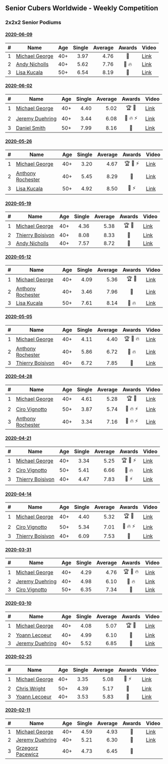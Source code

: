 ## Senior Cubers Worldwide - Weekly Competition
### 2x2x2 Senior Podiums
#### [2020-06-09](results/2020-06-09.md)

| # | Name | Age | Single | Average | Awards | Video |
| :--: | -- | :--: | --: | --: | :--: | -- |
| 1 | [Michael George](../persons/michael_george.md) | 40+ | 3.97 | 4.76 | 🥇 | [Link](https://www.facebook.com/michael.george.545/videos/10213779804129654/) |
| 2 | [Andy Nicholls](../persons/andy_nicholls.md) | 40+ | 5.62 | 7.76 | 🥈 🔥 | [Link](https://www.facebook.com/events/903549840109576/permalink/904307953367098/) |
| 3 | [Lisa Kucala](../persons/lisa_kucala.md) | 50+ | 6.54 | 8.19 | 🥉 | [Link](https://www.facebook.com/events/903549840109576/permalink/908242052973688/) |

#### [2020-06-02](results/2020-06-02.md)

| # | Name | Age | Single | Average | Awards | Video |
| :--: | -- | :--: | --: | --: | :--: | -- |
| 1 | [Michael George](../persons/michael_george.md) | 40+ | 4.40 | 5.02 | 🏆 🥇 | [Link](https://www.facebook.com/events/3373950429496747/permalink/3376936499198140/) |
| 2 | [Jeremy Duehring](../persons/jeremy_duehring.md) | 40+ | 3.44 | 6.08 | 🥈 🔥 ⚡ | [Link](https://www.facebook.com/events/3373950429496747/permalink/3374457722779351/) |
| 3 | [Daniel Smith](../persons/daniel_smith.md) | 50+ | 7.99 | 8.16 | 🥉 | [Link](https://www.facebook.com/events/3373950429496747/permalink/3381536338738156/) |

#### [2020-05-26](results/2020-05-26.md)

| # | Name | Age | Single | Average | Awards | Video |
| :--: | -- | :--: | --: | --: | :--: | -- |
| 1 | [Michael George](../persons/michael_george.md) | 40+ | 3.20 | 4.67 | 🏆 🥇 ⚡ | [Link](https://www.facebook.com/events/688407551989463/permalink/691880678308817/) |
| 2 | [Anthony Rochester](../persons/anthony_rochester.md) | 40+ | 5.45 | 8.29 | 🥈 | [Link](https://www.facebook.com/events/688407551989463/permalink/690197401810478/) |
| 3 | [Lisa Kucala](../persons/lisa_kucala.md) | 50+ | 4.92 | 8.50 | 🥉 ⚡ | [Link](https://www.facebook.com/events/688407551989463/permalink/691370505026501/) |

#### [2020-05-19](results/2020-05-19.md)

| # | Name | Age | Single | Average | Awards | Video |
| :--: | -- | :--: | --: | --: | :--: | -- |
| 1 | [Michael George](../persons/michael_george.md) | 40+ | 4.36 | 5.38 | 🏆 🥇 | [Link](https://www.facebook.com/events/1880761498725633/permalink/1881845941950522/) |
| 2 | [Thierry Boisivon](../persons/thierry_boisivon.md) | 40+ | 8.08 | 8.33 | 🥈 | [Link](https://www.facebook.com/events/1880761498725633/permalink/1885767488225034/) |
| 3 | [Andy Nicholls](../persons/andy_nicholls.md) | 40+ | 7.57 | 8.72 | 🥉 | [Link](https://www.facebook.com/events/1880761498725633/permalink/1884034971731619/) |

#### [2020-05-12](results/2020-05-12.md)

| # | Name | Age | Single | Average | Awards | Video |
| :--: | -- | :--: | --: | --: | :--: | -- |
| 1 | [Michael George](../persons/michael_george.md) | 40+ | 4.09 | 5.36 | 🏆 🥇 | [Link](https://www.facebook.com/events/546188069600739/permalink/550183102534569/) |
| 2 | [Anthony Rochester](../persons/anthony_rochester.md) | 40+ | 3.46 | 7.96 | 🥈 | [Link](https://www.facebook.com/events/546188069600739/permalink/549151575971055/) |
| 3 | [Lisa Kucala](../persons/lisa_kucala.md) | 50+ | 7.61 | 8.14 | 🥉 🔥 | [Link](https://www.facebook.com/events/546188069600739/permalink/547730619446484/) |

#### [2020-05-05](results/2020-05-05.md)

| # | Name | Age | Single | Average | Awards | Video |
| :--: | -- | :--: | --: | --: | :--: | -- |
| 1 | [Michael George](../persons/michael_george.md) | 40+ | 4.11 | 4.40 | 🏆 🥇 🔥 | [Link](https://www.facebook.com/events/3313106775587396/permalink/3315206338710773/) |
| 2 | [Anthony Rochester](../persons/anthony_rochester.md) | 40+ | 5.86 | 6.72 | 🥈 🔥 | [Link](https://www.facebook.com/events/3313106775587396/permalink/3313878432176897/) |
| 3 | [Thierry Boisivon](../persons/thierry_boisivon.md) | 40+ | 6.72 | 7.85 | 🥉 | [Link](https://www.facebook.com/events/3313106775587396/permalink/3314504292114311/) |

#### [2020-04-28](results/2020-04-28.md)

| # | Name | Age | Single | Average | Awards | Video |
| :--: | -- | :--: | --: | --: | :--: | -- |
| 1 | [Michael George](../persons/michael_george.md) | 40+ | 4.61 | 5.28 | 🏆 🥇 | [Link](https://www.facebook.com/events/535188653858103/permalink/535313977178904/) |
| 2 | [Ciro Vignotto](../persons/ciro_vignotto.md) | 50+ | 3.87 | 5.74 | 🥈 🔥 ⚡ | [Link](https://www.facebook.com/events/535188653858103/permalink/535791083797860/) |
| 3 | [Anthony Rochester](../persons/anthony_rochester.md) | 40+ | 3.34 | 7.16 | 🥉 🔥 ⚡ | [Link](https://www.facebook.com/events/535188653858103/permalink/535220337188268/) |

#### [2020-04-21](results/2020-04-21.md)

| # | Name | Age | Single | Average | Awards | Video |
| :--: | -- | :--: | --: | --: | :--: | -- |
| 1 | [Michael George](../persons/michael_george.md) | 40+ | 3.34 | 5.25 | 🏆 🥇 ⚡ | [Link](https://www.facebook.com/events/880278499062375/permalink/884150692008489/) |
| 2 | [Ciro Vignotto](../persons/ciro_vignotto.md) | 50+ | 5.41 | 6.66 | 🥈 🔥 | [Link](https://www.facebook.com/ciro.vignotto/videos/10221784485416955/) |
| 3 | [Thierry Boisivon](../persons/thierry_boisivon.md) | 40+ | 4.47 | 7.83 | 🥉 ⚡ | [Link](https://www.facebook.com/events/880278499062375/permalink/881984655558426/) |

#### [2020-04-14](results/2020-04-14.md)

| # | Name | Age | Single | Average | Awards | Video |
| :--: | -- | :--: | --: | --: | :--: | -- |
| 1 | [Michael George](../persons/michael_george.md) | 40+ | 4.40 | 5.32 | 🏆 🥇 | [Link](https://www.facebook.com/events/982619255468618/permalink/983676138696263/) |
| 2 | [Ciro Vignotto](../persons/ciro_vignotto.md) | 50+ | 5.34 | 7.01 | 🥈 🔥 ⚡ | [Link](https://www.facebook.com/events/982619255468618/permalink/983361152061095/) |
| 3 | [Thierry Boisivon](../persons/thierry_boisivon.md) | 40+ | 6.09 | 7.53 | 🥉 | [Link](https://www.facebook.com/events/982619255468618/permalink/986813878382489/) |

#### [2020-03-31](results/2020-03-31.md)

| # | Name | Age | Single | Average | Awards | Video |
| :--: | -- | :--: | --: | --: | :--: | -- |
| 1 | [Michael George](../persons/michael_george.md) | 40+ | 4.29 | 4.76 | 🏆 🥇 🔥 | [Link](https://www.facebook.com/events/637372103486119/permalink/637382556818407/) |
| 2 | [Jeremy Duehring](../persons/jeremy_duehring.md) | 40+ | 4.98 | 6.10 | 🥈 🔥 | [Link](https://www.facebook.com/events/637372103486119/permalink/638302930059703/) |
| 3 | [Ciro Vignotto](../persons/ciro_vignotto.md) | 50+ | 6.35 | 7.34 | 🥉 | [Link](https://www.facebook.com/events/637372103486119/permalink/637582320131764/) |

#### [2020-03-10](results/2020-03-10.md)

| # | Name | Age | Single | Average | Awards | Video |
| :--: | -- | :--: | --: | --: | :--: | -- |
| 1 | [Michael George](../persons/michael_george.md) | 40+ | 4.08 | 5.07 | 🏆 🥇 | [Link](https://www.facebook.com/events/654143022005686/permalink/654212128665442/) |
| 2 | [Yoann Lecoeur](../persons/yoann_lecoeur.md) | 40+ | 4.99 | 6.10 | 🥈 | [Link](https://www.facebook.com/events/654143022005686/permalink/657555414997780/) |
| 3 | [Jeremy Duehring](../persons/jeremy_duehring.md) | 40+ | 5.52 | 6.85 | 🥉 | [Link](https://www.facebook.com/events/654143022005686/permalink/658401968246458/) |

#### [2020-02-25](results/2020-02-25.md)

| # | Name | Age | Single | Average | Awards | Video |
| :--: | -- | :--: | --: | --: | :--: | -- |
| 1 | [Michael George](../persons/michael_george.md) | 40+ | 3.35 | 5.08 | 🥇 ⚡ | [Link](https://www.facebook.com/events/2972213492840148/permalink/2972679519460212/) |
| 2 | [Chris Wright](../persons/chris_wright.md) | 50+ | 4.39 | 5.17 | 🥈 | [Link](https://www.facebook.com/events/2972213492840148/permalink/2980258662035631/) |
| 3 | [Yoann Lecoeur](../persons/yoann_lecoeur.md) | 40+ | 3.53 | 5.83 | 🥉 | [Link](https://www.facebook.com/events/2972213492840148/permalink/2982133431848154/) |

#### [2020-02-11](results/2020-02-11.md)

| # | Name | Age | Single | Average | Awards | Video |
| :--: | -- | :--: | --: | --: | :--: | -- |
| 1 | [Michael George](../persons/michael_george.md) | 40+ | 4.59 | 4.93 | 🥇 | [Link](https://www.facebook.com/events/176704156956327/permalink/178424350117641/) |
| 2 | [Jeremy Duehring](../persons/jeremy_duehring.md) | 40+ | 5.21 | 6.30 | 🥈 | [Link](https://www.facebook.com/events/176704156956327/permalink/177381356888607/) |
| 3 | [Grzegorz Pacewicz](../persons/grzegorz_pacewicz.md) | 40+ | 4.73 | 6.45 | 🥉 | |


<!-- Global site tag (gtag.js) - Google Analytics -->
<script async src="https://www.googletagmanager.com/gtag/js?id=UA-86348435-3"></script>
<script>window.dataLayer = window.dataLayer || []; function gtag() {dataLayer.push(arguments);} gtag('js', new Date()); gtag('config', 'UA-86348435-3');</script>
